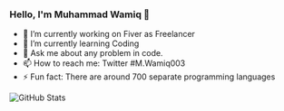 ### Hello, I'm Muhammad Wamiq 👋

- 🔭 I’m currently working on Fiver as Freelancer
- 🌱 I’m currently learning Coding
- 💬 Ask me about any problem in code.
- 📫 How to reach me: Twitter #M.Wamiq003
- ⚡ Fun fact: There are around 700 separate programming languages

![GitHub Stats](https://github-readme-stats.vercel.app/api?username=MuhammadWamiq&theme=radical)
